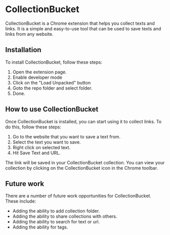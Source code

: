 CollectionBucket
================

CollectionBucket is a Chrome extension that helps you collect texts and links. It is a simple and easy-to-use tool that can be used to save texts and links from any website.

Installation
------------

To install CollectionBucket, follow these steps:

1.  Open the extension page.
2.  Enable developer mode
3.  Click on the "Load Unpacked" button
4.  Goto the repo folder and select folder.
5.  Done.

How to use CollectionBucket
---------------------------

Once CollectionBucket is installed, you can start using it to collect links. To do this, follow these steps:

1.  Go to the website that you want to save a text from.
2.  Select the text you want to save.
3.  Right click on selected text.
4.  Hit Save Text and URL.

The link will be saved in your CollectionBucket collection. You can view your collection by clicking on the CollectionBucket icon in the Chrome toolbar.

## Future work

There are a number of future work opportunities for CollectionBucket. These include:

-   Adding the ability to add collection folder.
-   Adding the ability to share collections with others.
-   Adding the ability to search for text or url.
-   Adding the ability for tags.
